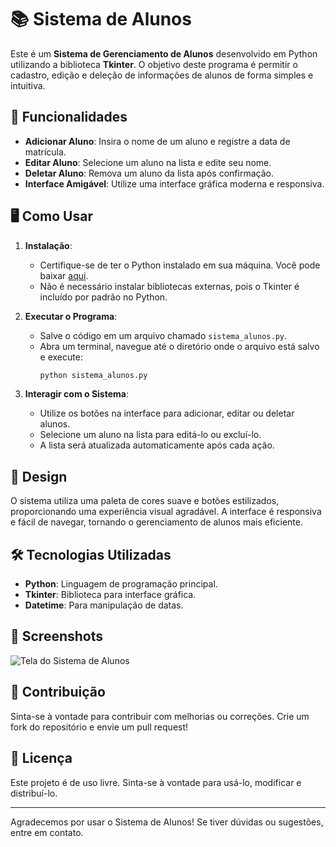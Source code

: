 # 📚 Sistema de Alunos

Este é um **Sistema de Gerenciamento de Alunos** desenvolvido em Python utilizando a biblioteca **Tkinter**. O objetivo deste programa é permitir o cadastro, edição e deleção de informações de alunos de forma simples e intuitiva.

## 🚀 Funcionalidades

- **Adicionar Aluno**: Insira o nome de um aluno e registre a data de matrícula.
- **Editar Aluno**: Selecione um aluno na lista e edite seu nome.
- **Deletar Aluno**: Remova um aluno da lista após confirmação.
- **Interface Amigável**: Utilize uma interface gráfica moderna e responsiva.

## 🖥️ Como Usar

1. **Instalação**: 
   - Certifique-se de ter o Python instalado em sua máquina. Você pode baixar [aqui](https://www.python.org/downloads/).
   - Não é necessário instalar bibliotecas externas, pois o Tkinter é incluído por padrão no Python.

2. **Executar o Programa**:
   - Salve o código em um arquivo chamado `sistema_alunos.py`.
   - Abra um terminal, navegue até o diretório onde o arquivo está salvo e execute:
     ```bash
     python sistema_alunos.py
     ```

3. **Interagir com o Sistema**:
   - Utilize os botões na interface para adicionar, editar ou deletar alunos.
   - Selecione um aluno na lista para editá-lo ou excluí-lo.
   - A lista será atualizada automaticamente após cada ação.

## 🎨 Design

O sistema utiliza uma paleta de cores suave e botões estilizados, proporcionando uma experiência visual agradável. A interface é responsiva e fácil de navegar, tornando o gerenciamento de alunos mais eficiente.

## 🛠️ Tecnologias Utilizadas

- **Python**: Linguagem de programação principal.
- **Tkinter**: Biblioteca para interface gráfica.
- **Datetime**: Para manipulação de datas.

## 📸 Screenshots

![Tela do Sistema de Alunos](screenshot.png)

## 🤝 Contribuição

Sinta-se à vontade para contribuir com melhorias ou correções. Crie um fork do repositório e envie um pull request!

## 📄 Licença

Este projeto é de uso livre. Sinta-se à vontade para usá-lo, modificar e distribuí-lo.

---

Agradecemos por usar o Sistema de Alunos! Se tiver dúvidas ou sugestões, entre em contato.
